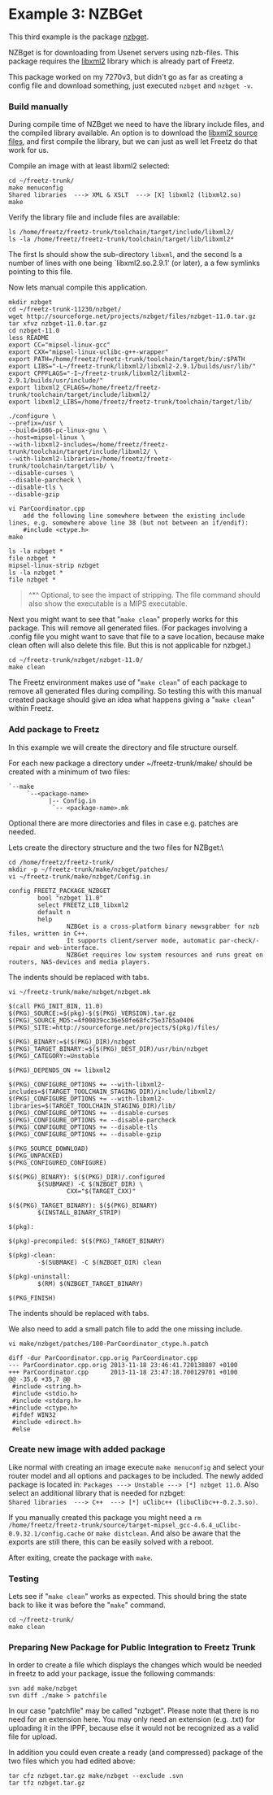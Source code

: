 # Example 3: NZBGet

This third example is the package
[nzbget](http://nzbget.sourceforge.net/).

NZBget is for downloading from Usenet servers using nzb-files.
This package requires the
[libxml2](http://www.xmlsoft.org) library which is
already part of Freetz.

This package worked on my 7270v3, but didn't go as far as creating a
config file and download something, just executed `nzbget` and
`nzbget -v`.

### Build manually

During compile time of NZBget we need to have the library include files,
and the compiled library available. An option is to download the
[libxml2 source
files](ftp://xmlsoft.org/libxml2/libxml2-2.9.1.tar.gz), and
first compile the library, but we can just as well let Freetz do that
work for us.

Compile an image with at least libxml2 selected:

```
cd ~/freetz-trunk/
make menuconfig
Shared libraries  ---> XML & XSLT  ---> [X] libxml2 (libxml2.so)
make
```

Verify the library file and include files are available:

```
ls /home/freetz/freetz-trunk/toolchain/target/include/libxml2/
ls -la /home/freetz/freetz-trunk/toolchain/target/lib/libxml2*
```

The first ls should show the sub-directory `libxml`, and the second ls a
number of lines with one being \`libxml2.so.2.9.1' (or later), a a few
symlinks pointing to this file.

Now lets manual compile this application.

```
mkdir nzbget
cd ~/freetz-trunk-11230/nzbget/
wget http://sourceforge.net/projects/nzbget/files/nzbget-11.0.tar.gz
tar xfvz nzbget-11.0.tar.gz
cd nzbget-11.0
less README
export CC="mipsel-linux-gcc"
export CXX="mipsel-linux-uclibc-g++-wrapper"
export PATH=/home/freetz/freetz-trunk/toolchain/target/bin/:$PATH
export LIBS="-L~/freetz-trunk/libxml2/libxml2-2.9.1/builds/usr/lib/"
export CPPFLAGS="-I~/freetz-trunk/libxml2/libxml2-2.9.1/builds/usr/include/"
export libxml2_CFLAGS=/home/freetz/freetz-trunk/toolchain/target/include/libxml2/
export libxml2_LIBS=/home/freetz/freetz-trunk/toolchain/target/lib/

./configure \
--prefix=/usr \
--build=i686-pc-linux-gnu \
--host=mipsel-linux \
--with-libxml2-includes=/home/freetz/freetz-trunk/toolchain/target/include/libxml2/ \
--with-libxml2-libraries=/home/freetz/freetz-trunk/toolchain/target/lib/ \
--disable-curses \
--disable-parcheck \
--disable-tls \
--disable-gzip

vi ParCoordinator.cpp
    add the following line somewhere between the existing include lines, e.g. somewhere above line 38 (but not between an if/endif):
    #include <ctype.h>
make

ls -la nzbget *
file nzbget *
mipsel-linux-strip nzbget
ls -la nzbget *
file nzbget *
```

> ^\*^ Optional, to see the impact of stripping. The file command should
> also show the executable is a MIPS executable.

Next you might want to see that "`make clean`" properly works for this
package. This will remove all generated files.
(For packages involving a .config file you might want to save that file
to a save location, because make clean often will also delete this file.
But this is not applicable for nzbget.)

```
cd ~/freetz-trunk/nzbget/nzbget-11.0/
make clean
```

The Freetz environment makes use of "`make clean`" of each package to
remove all generated files during compiling.
So testing this with this manual created package should give an idea
what happens giving a "`make clean`" within Freetz.

### Add package to Freetz

In this example we will create the directory and file structure ourself.

For each new package a directory under \~/freetz-trunk/make/ should be
created with a minimum of two files:

```
`--make
     `--<package-name>
           |-- Config.in
            `-- <package-name>.mk
```

Optional there are more directories and files in case e.g. patches are
needed.

Lets create the directory structure and the two files for NZBget:\

```
cd /home/freetz/freetz-trunk/
mkdir -p ~/freetz-trunk/make/nzbget/patches/
vi ~/freetz-trunk/make/nzbget/Config.in
```

```
config FREETZ_PACKAGE_NZBGET
        bool "nzbget 11.0"
        select FREETZ_LIB_libxml2
        default n
        help
                NZBGet is a cross-platform binary newsgrabber for nzb files, written in C++.
                It supports client/server mode, automatic par-check/-repair and web-interface.
                NZBGet requires low system resources and runs great on routers, NAS-devices and media players.
```

The indents should be replaced with tabs.

`vi ~/freetz-trunk/make/nzbget/nzbget.mk`

```
$(call PKG_INIT_BIN, 11.0)
$(PKG)_SOURCE:=$(pkg)-$($(PKG)_VERSION).tar.gz
$(PKG)_SOURCE_MD5:=4f00039cc36e50fe68fc75e37b5a0406
$(PKG)_SITE:=http://sourceforge.net/projects/$(pkg)/files/

$(PKG)_BINARY:=$($(PKG)_DIR)/nzbget
$(PKG)_TARGET_BINARY:=$($(PKG)_DEST_DIR)/usr/bin/nzbget
$(PKG)_CATEGORY:=Unstable

$(PKG)_DEPENDS_ON += libxml2

$(PKG)_CONFIGURE_OPTIONS += --with-libxml2-includes=$(TARGET_TOOLCHAIN_STAGING_DIR)/include/libxml2/
$(PKG)_CONFIGURE_OPTIONS += --with-libxml2-libraries=$(TARGET_TOOLCHAIN_STAGING_DIR)/lib/
$(PKG)_CONFIGURE_OPTIONS += --disable-curses
$(PKG)_CONFIGURE_OPTIONS += --disable-parcheck
$(PKG)_CONFIGURE_OPTIONS += --disable-tls
$(PKG)_CONFIGURE_OPTIONS += --disable-gzip

$(PKG_SOURCE_DOWNLOAD)
$(PKG_UNPACKED)
$(PKG_CONFIGURED_CONFIGURE)

$($(PKG)_BINARY): $($(PKG)_DIR)/.configured
        $(SUBMAKE) -C $(NZBGET_DIR) \
                CXX="$(TARGET_CXX)"

$($(PKG)_TARGET_BINARY): $($(PKG)_BINARY)
        $(INSTALL_BINARY_STRIP)

$(pkg):

$(pkg)-precompiled: $($(PKG)_TARGET_BINARY)

$(pkg)-clean:
        -$(SUBMAKE) -C $(NZBGET_DIR) clean

$(pkg)-uninstall:
        $(RM) $(NZBGET_TARGET_BINARY)

$(PKG_FINISH)
```

The indents should be replaced with tabs.

We also need to add a small patch file to add the one missing include.

`vi make/nzbget/patches/100-ParCoordinator_ctype.h.patch`

```
diff -dur ParCoordinator.cpp.orig ParCoordinator.cpp
--- ParCoordinator.cpp.orig 2013-11-18 23:46:41.720138807 +0100
+++ ParCoordinator.cpp      2013-11-18 23:47:18.700129701 +0100
@@ -35,6 +35,7 @@
 #include <string.h>
 #include <stdio.h>
 #include <stdarg.h>
+#include <ctype.h>
 #ifdef WIN32
 #include <direct.h>
 #else
```

### Create new image with added package

Like normal with creating an image execute `make menuconfig` and select
your router model and all options and packages to be included.
The newly added package is located in:
`Packages ---> Unstable ---> [*] nzbget 11.0`. Also select an additional
library that is needed for nzbget:\
`Shared libraries  ---> C++  ---> [*] uClibc++ (libuClibc++-0.2.3.so)`.

If you manually created this package you might need a
`rm /home/freetz/freetz-trunk/source/target-mipsel_gcc-4.6.4_uClibc-0.9.32.1/config.cache`
or `make distclean`. And also be aware that the exports are still there,
this can be easily solved with a reboot.

After exiting, create the package with `make`.

### Testing

Lets see if "`make clean`" works as expected. This should bring the
state back to like it was before the "`make`" command.

```
cd ~/freetz-trunk/
make clean
```

### Preparing New Package for Public Integration to Freetz Trunk

In order to create a file which displays the changes which would be
needed in freetz to add your package, issue the following commands:

```
svn add make/nzbget
svn diff ./make > patchfile
```

In our case "patchfile" may be called "nzbget". Please note that
there is no need for an extension here. You may only need an extension
(e.g. .txt) for uploading it in the IPPF, because else it would not be
recognized as a valid file for upload.

In addition you could even create a ready (and compressed) package of
the two files which you had edited above:

```
tar cfz nzbget.tar.gz make/nzbget --exclude .svn
tar tfz nzbget.tar.gz
```



